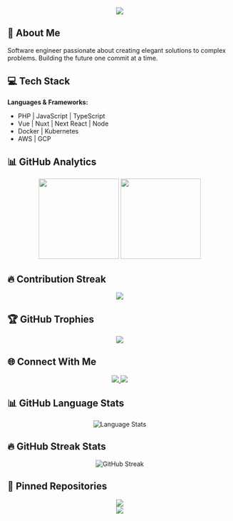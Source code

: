 <div align="center">
  <img src="https://capsule-render.vercel.app/api?type=waving&color=gradient&height=200&section=header&text=Welcome&fontSize=80&animation=fadeIn" />
</div>

## 🚀 About Me
Software engineer passionate about creating elegant solutions to complex problems. Building the future one commit at a time.

## 💻 Tech Stack
**Languages & Frameworks:**
- PHP | JavaScript | TypeScript
- Vue | Nuxt | Next React | Node
- Docker | Kubernetes
- AWS | GCP

## 📊 GitHub Analytics
<div align="center">
  <img height="180em" src="https://github-readme-stats.vercel.app/api?username=imfaisii&show_icons=true&theme=radical&include_all_commits=true&count_private=true"/>
  <img height="180em" src="https://github-readme-stats.vercel.app/api/top-langs/?username=imfaisii&layout=compact&langs_count=8&theme=radical"/>
</div>

## 🔥 Contribution Streak
<div align="center">
  <img src="http://github-readme-streak-stats.herokuapp.com?user=YOUR_USERNAME&theme=radical&date_format=M%20j%5B%2C%20Y%5D"/>
</div>

## 🏆 GitHub Trophies
<div align="center">
  <img src="https://github-profile-trophy.vercel.app/?username=YOUR_USERNAME&theme=radical&no-frame=false&no-bg=true&margin-w=4&row=1"/>
</div>

## 🌐 Connect With Me
<div align="center">
  <a href="https://linkedin.com/in/imfaisii">
    <img src="https://img.shields.io/badge/LinkedIn-0077B5?style=for-the-badge&logo=linkedin&logoColor=white"/>
  </a>
  <a href="https://twitter.com/imfaisii">
    <img src="https://img.shields.io/badge/Twitter-1DA1F2?style=for-the-badge&logo=twitter&logoColor=white"/>
  </a>
</div>

## 📊 GitHub Language Stats
<div align="center">
  <img src="https://github-readme-stats.vercel.app/api/top-langs?username=imfaisii&show_icons=true&locale=en&layout=compact" alt="Language Stats"/>
</div>

## 🔥 GitHub Streak Stats
<div align="center">
  <img src="https://github-readme-streak-stats.herokuapp.com/?user=imfaisii" alt="GitHub Streak"/>
</div>

## 📌 Pinned Repositories
<div align="center">
  <a href="https://github.com/imfaisii/cloudflare-captcha-solver-in-puppeteer">
    <img align="center" src="https://github-readme-stats.vercel.app/api/pin/?username=imfaisii&repo=cloudflare-captcha-solver-in-puppeteer&theme=radical" />
  </a>
</div>

<div align="center">
  <img src="https://capsule-render.vercel.app/api?type=waving&color=gradient&height=100&section=footer"/>
</div>
